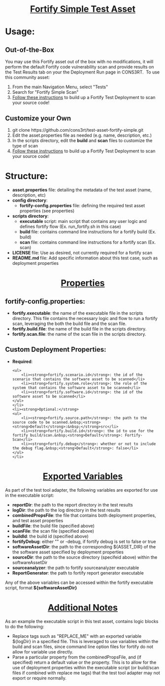 <h1 style="text-align: center;"><strong><span style="text-decoration: underline;">Fortify Simple Test Asset</span></strong></h1>

<h1>Usage:</h1>

<h2>Out-of-the-Box</h2>

<p>You may use this Fortify asset out of the box with no modifications, it will perform the default Fortify code vulnerability scan and provide results on the Test&nbsp;Results tab on your the Deployment Run page in CONS3RT. &nbsp;To use this community asset:</p>

<ol>
	<li>From the main Navigation Menu, select &quot;Tests&quot;</li>
	<li>Search for &quot;Fortify Simple Scan&quot;</li>
	<li><a href="https://kb.cons3rt.com/articles/fortify-scans">Follow these instructions</a> to build up a Fortify Test Deployment to scan your source code!</li>
</ol>

<h2>Customize your Own</h2>

<ol>
	<li>git clone&nbsp;https://github.com/cons3rt/test-asset-fortify-simple.git</li>
	<li>Edit the asset.properties file as needed (e.g. name, description, etc.)</li>
	<li>In the scripts directory, edit the <strong>build</strong> and <strong>scan</strong> files to customize the type of scan&nbsp;</li>
	<li><a href="https://kb.cons3rt.com/articles/fortify-scans">Follow these instructions</a>&nbsp;to build up a Fortify Test Deployment to scan your source code!</li>
</ol>

<h1>Structure:</h1>

<ul>
	<li><strong>asset.properties</strong> file: detailing the metadata of the test asset (name, description, etc)</li>
	<li><strong>config directory</strong>:
	<ul>
		<li><strong>fortify-config.properties</strong> file: defining the required test asset properties (see properties)</li>
	</ul>
	</li>
	<li><strong>scripts directory</strong>:
	<ul>
		<li><strong>executable </strong>script: main script that contains any user&nbsp;logic and defines fortify flow (Ex. run_fortify.sh in this case)</li>
		<li><strong>build </strong>file: contains command line instructions for a fortify build (Ex. build)</li>
		<li><strong>scan </strong>file: contains command line instructions for a fortify scan (Ex. scan)</li>
	</ul>
	</li>
	<li><strong>LICENSE&nbsp;</strong>file: Use as desired, not currently required for a fortify scan</li>
	<li><strong>README.md&nbsp;</strong>file: Add specific information about this test case, such as deployment properties</li>
</ul>

<h1 style="text-align: center;"><strong><span style="text-decoration: underline;">Properties</span></strong></h1>

<h2 style="text-align: left;">fortify-config.properties:</h2>

<ul>
	<li><strong>fortify.executable</strong>: the name of the executable file in the scripts directory. This file contains the necessary logic and flow to run a fortify scan, leveraging the both the build file and the scan file.</li>
	<li><strong>fortify.build.file</strong>: the name of the build file in the scripts directory.&nbsp;</li>
	<li><strong>fortify.scan.file</strong>: the name of the scan file in the scripts directory.</li>
</ul>

<h2>Custom Deployment&nbsp;Properties:</h2>

<ul>
	<li><strong>Required</strong>:

	<ul>
		<li><strong>fortify.scenario.id</strong>: the id of the scenario that contains the software asset to be scanned</li>
		<li><strong>fortify.system.role</strong>: the role of the system that contains the software asset to be scanned</li>
		<li><strong>fortify.software.id</strong>: the id of the software asset to be scanned</li>
	</ul>
	</li>
	<li><strong>Optional:</strong>
	<ul>
		<li><strong>fortify.source.path</strong>: the path to the source code to be scanned.&nbsp;<strong><strong>Default</strong>:&nbsp;</strong>src</li>
		<li><strong>fortify.build.id</strong>: the id to use for the fortify build/scan.&nbsp;<strong>Default</strong>: Fortify-Scan</li>
		<li><strong>fortify.debug</strong>: whether or not to include the debug flag.&nbsp;<strong>Default</strong>: false</li>
	</ul>
	</li>
</ul>

<h1 style="text-align: center;"><span style="text-decoration: underline;">Exported Variables</span></h1>

<p>As part of the test tool adapter, the following variables are exported for use in the executable script:</p>

<ul>
	<li><strong>reportDir</strong>: the path to the report directory in the test results</li>
	<li><strong>logDir</strong>: the path to the log directory in the test results</li>
	<li><strong>combinedPropsFile</strong>: the file that contains both deployment properties, and test asset properties</li>
	<li><strong>buildFile</strong>: the build file (specified above)</li>
	<li><strong>scanFile</strong>: the scan file (specified above)</li>
	<li><strong>buildId</strong>: the build id (specified above)</li>
	<li><strong>fortifyDebug</strong>: either &quot;&quot; or -debug, if fortify debug is set to false or true</li>
	<li><strong>softwareAssetDir</strong>: the path to the corresponding ${ASSET_DIR} of the the software asset specified by deployment properties</li>
	<li><strong>sourceDir</strong>: the path to the source directory (specifeid above) within the softwareAssetDir&nbsp;</li>
	<li><strong>sourceanalyzer</strong>: the path to fortify sourceanalyzer executable</li>
	<li><strong>ReportGenerator</strong>: the path to fortify report generator executable</li>
</ul>

<p>Any of the above variables can be accessed within the fortify executable script, format<strong>&nbsp;${softwareAssetDir}</strong></p>

<h1 style="text-align: center;"><span style="text-decoration: underline;"><strong>Additional Notes</strong></span></h1>

<p>As an example the executable script in this test asset, contains logic blocks to do the following:</p>

<ul>
	<li>Replace tags such as &quot;REPLACE_ME&quot; with an exported variable ${logDir} in a specified file. This is leveraged to use variables within the build and scan files, since command line option files for fortify do not allow for variable use directly.</li>
	<li>Parse a particular property from the combinedPropsFile, and (if specified) return a default value or the property. This is to allow for the use of deployment properties within the executable script (or build/scan files if combined with replace me tags) that the test tool adapter may not export or require normally.&nbsp;</li>
</ul>

<h4 style="padding-left: 30px;">&nbsp;</h4>
